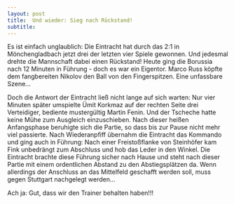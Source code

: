 ```yaml
---
layout: post
title:  Und wieder: Sieg nach Rückstand!
subtitle:  
---
```


Es ist einfach unglaublich: Die Eintracht hat durch das 2:1 in Mönchengladbach jetzt drei der letzten vier Spiele gewonnen. Und jedesmal drehte die Mannschaft dabei einen Rückstand! Heute ging die Borussia nach 12 Minuten in Führung - doch es war ein Eigentor. Marco Russ köpfte dem fangbereiten Nikolov den Ball von den Fingerspitzen. Eine unfassbare Szene...

Doch die Antwort der Eintracht ließ nicht lange auf sich warten: Nur vier Minuten später umspielte Ümit Korkmaz auf der rechten Seite drei Verteidiger, bediente mustergültig Martin Fenin. Und der Tscheche hatte keine Mühe zum Ausgleich einzuschieben. Nach dieser heißen Anfangsphase beruhigte sich die Partie, so dass bis zur Pause nicht mehr viel passierte. Nach Wiederanpfiff übernahm die Eintracht das Kommando und ging auch in Führung: Nach einer Freistoßflanke von Steinhöfer kam Fink unbedrängt zum Abschluss und hob das Leder in den Winkel. Die Eintracht brachte diese Führung sicher nach Hause und steht nach dieser Partie mit einem ordentlichen Abstand zu den Abstiegsplätzen da. Wenn allerdings der Anschluss an das Mittelfeld geschafft werden soll, muss gegen Stuttgart nachgelegt werden...

Ach ja: Gut, dass wir den Trainer behalten haben!!!
